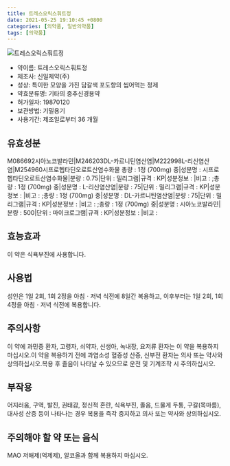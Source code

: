 ```yaml
---
title: 트레스오릭스훠트정
date: 2021-05-25 19:10:45 +0800
categories: [의약품, 일반의약품]
tags: [의약품]
---
```

![트레스오릭스훠트정](https://nedrug.mfds.go.kr/pbp/cmn/itemImageDownload/1MwjLoFp4u8)

- 약이름: 트레스오릭스훠트정
- 제조사: 신일제약(주)
- 성상: 특이한 모양을 가진 담갈색 포도향의 씹어먹는 정제
- 약효분류명: 기타의 중추신경용약
- 허가일자: 19870120
- 보관방법: 기밀용기
- 사용기간: 제조일로부터 36 개월
## 유효성분
M086692시아노코발라민|M246203DL-카르니틴염산염|M222998L-리신염산염|M254960시프로헵타딘오로트산염수화물
총량 : 1정 (700mg) 중|성분명 : 시프로헵타딘오로트산염수화물|분량 : 0.75|단위 : 밀리그램|규격 : KP|성분정보 : |비고 : ;총량 : 1정 (700mg) 중|성분명 : L-리신염산염|분량 : 75|단위 : 밀리그램|규격 : KP|성분정보 : |비고 : ;총량 : 1정 (700mg) 중|성분명 : DL-카르니틴염산염|분량 : 75|단위 : 밀리그램|규격 : KP|성분정보 : |비고 : ;총량 : 1정 (700mg) 중|성분명 : 시아노코발라민|분량 : 500|단위 : 마이크로그램|규격 : KP|성분정보 : |비고 :
## 효능효과
이 약은 식욕부진에 사용합니다.
## 사용법
성인은 1일 2회, 1회 2정을 아침ㆍ저녁 식전에 8일간 복용하고, 이후부터는 1일 2회, 1회 4정을 아침ㆍ저녁 식전에 복용합니다.
## 주의사항
이 약에 과민증 환자, 고령자, 쇠약자, 신생아, 녹내장, 요저류 환자는 이 약을 복용하지 마십시오.이 약을 복용하기 전에 과염소성 혈증성 산증, 신부전 환자는 의사 또는 약사와 상의하십시오.복용 후 졸음이 나타날 수 있으므로 운전 및 기계조작 시 주의하십시오.
## 부작용
어지러움, 구역, 발진, 권태감, 정신적 혼란, 식욕부진, 졸음, 드물게 두통, 구갈(목마름), 대사성 산증 등이 나타나는 경우 복용을 즉각 중지하고 의사 또는 약사와 상의하십시오.
## 주의해야 할 약 또는 음식
MAO 저해제(억제제), 알코올과 함께 복용하지 마십시오.
